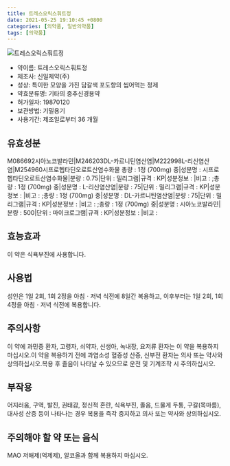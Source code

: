 ```yaml
---
title: 트레스오릭스훠트정
date: 2021-05-25 19:10:45 +0800
categories: [의약품, 일반의약품]
tags: [의약품]
---
```

![트레스오릭스훠트정](https://nedrug.mfds.go.kr/pbp/cmn/itemImageDownload/1MwjLoFp4u8)

- 약이름: 트레스오릭스훠트정
- 제조사: 신일제약(주)
- 성상: 특이한 모양을 가진 담갈색 포도향의 씹어먹는 정제
- 약효분류명: 기타의 중추신경용약
- 허가일자: 19870120
- 보관방법: 기밀용기
- 사용기간: 제조일로부터 36 개월
## 유효성분
M086692시아노코발라민|M246203DL-카르니틴염산염|M222998L-리신염산염|M254960시프로헵타딘오로트산염수화물
총량 : 1정 (700mg) 중|성분명 : 시프로헵타딘오로트산염수화물|분량 : 0.75|단위 : 밀리그램|규격 : KP|성분정보 : |비고 : ;총량 : 1정 (700mg) 중|성분명 : L-리신염산염|분량 : 75|단위 : 밀리그램|규격 : KP|성분정보 : |비고 : ;총량 : 1정 (700mg) 중|성분명 : DL-카르니틴염산염|분량 : 75|단위 : 밀리그램|규격 : KP|성분정보 : |비고 : ;총량 : 1정 (700mg) 중|성분명 : 시아노코발라민|분량 : 500|단위 : 마이크로그램|규격 : KP|성분정보 : |비고 :
## 효능효과
이 약은 식욕부진에 사용합니다.
## 사용법
성인은 1일 2회, 1회 2정을 아침ㆍ저녁 식전에 8일간 복용하고, 이후부터는 1일 2회, 1회 4정을 아침ㆍ저녁 식전에 복용합니다.
## 주의사항
이 약에 과민증 환자, 고령자, 쇠약자, 신생아, 녹내장, 요저류 환자는 이 약을 복용하지 마십시오.이 약을 복용하기 전에 과염소성 혈증성 산증, 신부전 환자는 의사 또는 약사와 상의하십시오.복용 후 졸음이 나타날 수 있으므로 운전 및 기계조작 시 주의하십시오.
## 부작용
어지러움, 구역, 발진, 권태감, 정신적 혼란, 식욕부진, 졸음, 드물게 두통, 구갈(목마름), 대사성 산증 등이 나타나는 경우 복용을 즉각 중지하고 의사 또는 약사와 상의하십시오.
## 주의해야 할 약 또는 음식
MAO 저해제(억제제), 알코올과 함께 복용하지 마십시오.
